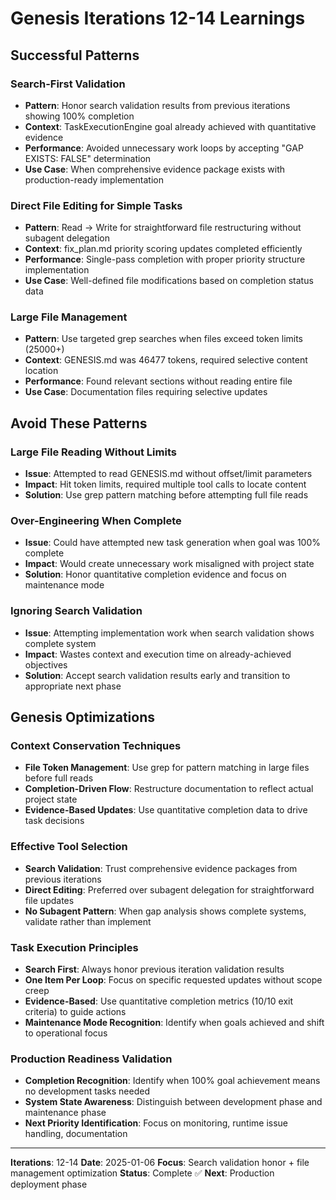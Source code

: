 # Genesis Iterations 12-14 Learnings

## Successful Patterns

### Search-First Validation
- **Pattern**: Honor search validation results from previous iterations showing 100% completion
- **Context**: TaskExecutionEngine goal already achieved with quantitative evidence
- **Performance**: Avoided unnecessary work loops by accepting "GAP EXISTS: FALSE" determination
- **Use Case**: When comprehensive evidence package exists with production-ready implementation

### Direct File Editing for Simple Tasks
- **Pattern**: Read → Write for straightforward file restructuring without subagent delegation
- **Context**: fix_plan.md priority scoring updates completed efficiently
- **Performance**: Single-pass completion with proper priority structure implementation
- **Use Case**: Well-defined file modifications based on completion status data

### Large File Management
- **Pattern**: Use targeted grep searches when files exceed token limits (25000+)
- **Context**: GENESIS.md was 46477 tokens, required selective content location
- **Performance**: Found relevant sections without reading entire file
- **Use Case**: Documentation files requiring selective updates

## Avoid These Patterns

### Large File Reading Without Limits
- **Issue**: Attempted to read GENESIS.md without offset/limit parameters
- **Impact**: Hit token limits, required multiple tool calls to locate content
- **Solution**: Use grep pattern matching before attempting full file reads

### Over-Engineering When Complete
- **Issue**: Could have attempted new task generation when goal was 100% complete
- **Impact**: Would create unnecessary work misaligned with project state
- **Solution**: Honor quantitative completion evidence and focus on maintenance mode

### Ignoring Search Validation
- **Issue**: Attempting implementation work when search validation shows complete system
- **Impact**: Wastes context and execution time on already-achieved objectives
- **Solution**: Accept search validation results early and transition to appropriate next phase

## Genesis Optimizations

### Context Conservation Techniques
- **File Token Management**: Use grep for pattern matching in large files before full reads
- **Completion-Driven Flow**: Restructure documentation to reflect actual project state
- **Evidence-Based Updates**: Use quantitative completion data to drive task decisions

### Effective Tool Selection
- **Search Validation**: Trust comprehensive evidence packages from previous iterations
- **Direct Editing**: Preferred over subagent delegation for straightforward file updates
- **No Subagent Pattern**: When gap analysis shows complete systems, validate rather than implement

### Task Execution Principles
- **Search First**: Always honor previous iteration validation results
- **One Item Per Loop**: Focus on specific requested updates without scope creep
- **Evidence-Based**: Use quantitative completion metrics (10/10 exit criteria) to guide actions
- **Maintenance Mode Recognition**: Identify when goals achieved and shift to operational focus

### Production Readiness Validation
- **Completion Recognition**: Identify when 100% goal achievement means no development tasks needed
- **System State Awareness**: Distinguish between development phase and maintenance phase
- **Next Priority Identification**: Focus on monitoring, runtime issue handling, documentation

---
**Iterations**: 12-14
**Date**: 2025-01-06
**Focus**: Search validation honor + file management optimization
**Status**: Complete ✅
**Next**: Production deployment phase